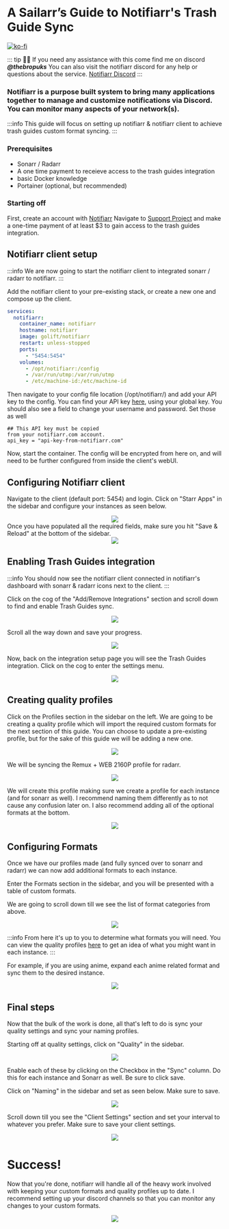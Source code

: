 # A Sailarr’s Guide to Notifiarr's Trash Guide Sync


[![ko-fi](https://ko-fi.com/img/githubbutton_sm.svg)](https://ko-fi.com/davyjonesmedia/tip)

::: tip
👋🏼 If you need any assistance with this come find me on discord ***@thebropuks***
You can also visit the notifiarr discord for any help or questions about the service. [Notifiarr Discord](https://discord.gg/nXuuUDMtGg)
:::


### Notifiarr is a purpose built system to bring many applications together to manage and customize notifications via Discord. You can monitor many aspects of your network(s).
:::info
This guide will focus on setting up notifiarr & notifiarr client to achieve trash guides custom format syncing.
:::

### Prerequisites

- Sonarr / Radarr
- A one time payment to receieve access to the trash guides integration
- basic Docker knowledge
- Portainer (optional, but recommended)

### Starting off
    
First, create an account with [Notifiarr](https://notifiarr.com/)
Navigate to [Support Project](https://notifiarr.com/sponsor.php) and make a one-time payment of at least $3 to gain access to the trash guides integration. 
 


## Notifiarr client setup
:::info
We are now going to start the notifiarr client to integrated sonarr / radarr to notifiarr.
:::

Add the notifiarr client to your pre-existing stack, or create a new one and compose up the client.

```yaml
services:
  notifiarr:
    container_name: notifiarr
    hostname: notifiarr
    image: golift/notifiarr
    restart: unless-stopped
    ports:
      - "5454:5454"
    volumes:
      - /opt/notifiarr:/config
      - /var/run/utmp:/var/run/utmp
      - /etc/machine-id:/etc/machine-id
```

Then navigate to your config file location (/opt/notifiarr/) and add your API key to the config.
You can find your API key [here](https://notifiarr.com/user.php?page=profile), using your global key.
You should also see a field to change your username and password. Set those as well

```
## This API key must be copied
from your notifiarr.com account.
api_key = "api-key-from-notifiarr.com"
```


Now, start the container. The config will be encrypted from here on, and will need to be further configured from inside the client's webUI.


## Configuring Notifiarr client
Navigate to the client (default port: 5454) and login.
Click on "Starr Apps" in the sidebar and configure your instances as seen below.
<div align="center">
    <img src="https://cdn.discordapp.com/attachments/1314331222058467359/1327433834312110153/image.png?ex=67830c98&is=6781bb18&hm=d79cd085c7c7210c232a8a1754b2487673cecf5c62b2a140ad8fdc3809e62959&"/>
</div>
Once you have populated all the required fields, make sure you hit "Save & Reload" at the bottom of the sidebar.

<div align="center">
    <img src="https://cdn.discordapp.com/attachments/1314331222058467359/1327434423104438393/image.png?ex=67830d25&is=6781bba5&hm=b3d0139d13f41741e2d4dff761ab00fe22cb795d346f9f53eb40c4a18ace05ae&"/>
</div>

## Enabling Trash Guides integration
:::info
You should now see the notifiarr client connected in notifiarr's dashboard with sonarr & radarr icons next to the client.
:::

Click on the cog of the "Add/Remove Integrations" section and scroll down to find and enable Trash Guides sync.
<div align="center">
    <img src="https://cdn.discordapp.com/attachments/1314331222058467359/1327434813849862256/image.png?ex=67830d82&is=6781bc02&hm=bea77bcd67d85f023417e53df07a5baf8bb291c6446268653b8f5de6442f1af1&"/>
</div>

Scroll all the way down and save your progress.
<div align="center">
    <img src="https://cdn.discordapp.com/attachments/1314331222058467359/1327434983664652402/image.png?ex=67830daa&is=6781bc2a&hm=4873d79e8509b75a5d75fbaf2aade820f680a819b9ce55fd01b5f4e02ffbdb93&"/>
</div>

Now, back on the integration setup page you will see the Trash Guides integration. Click on the cog to enter the settings menu.
<div align="center">
    <img src="https://cdn.discordapp.com/attachments/1314331222058467359/1327435202066382920/image.png?ex=67830dde&is=6781bc5e&hm=5b867f3bd121dff1729a1b4b8e16e132305f7763084cee73dedd2ebad7819bfb&"/>
</div>

## Creating quality profiles

Click on the Profiles section in the sidebar on the left. We are going to be creating a quality profile which will import the required custom formats for the next section of this guide. You can choose to update a pre-existing profile, but for the sake of this guide we will be adding a new one.
<div align="center">
    <img src="https://cdn.discordapp.com/attachments/1314331222058467359/1327440592891809815/image.png?ex=678312e3&is=6781c163&hm=c5eff26b7ff3e05563c365b800a2beaab3751f751fba5f0eae6fd503e0e0e97b&"/>
</div>

We will be syncing the Remux + WEB 2160P profile for radarr. 

<div align="center">
    <img src="https://cdn.discordapp.com/attachments/1314331222058467359/1327440127420792842/image.png?ex=67831275&is=6781c0f5&hm=a6d657890816c21b0ab4cee8512d90116197f60e7ea543436152de165b3eb7ab&"/>
</div>

We will create this profile making sure we create a profile for each instance (and for sonarr as well). I recommend naming them differently as to not cause any confusion later on. I also recommend adding all of the optional formats at the bottom.

<div align="center">
    <img src="https://cdn.discordapp.com/attachments/1314331222058467359/1327441638360092774/image.png?ex=678313dd&is=6781c25d&hm=dc79dd4d632d363d8460a91128fc09849c2832a1e8d18e5f89c0448c489b7ffa&"/>
</div>



## Configuring Formats

Once we have our profiles made (and fully synced over to sonarr and radarr) we can now add additional formats to each instance.

Enter the Formats section in the sidebar, and you will be presented with a table of custom formats. 


We are going to scroll down till we see the list of format categories from above. 
<div align="center">
    <img src="https://cdn.discordapp.com/attachments/1314331222058467359/1327437409180319807/image.png?ex=67830fec&is=6781be6c&hm=7094a7272a052c76d256048459baebfeac43122e0fa8032489fbaf50395ea588&"/>
</div>

:::info
From here it's up to you to determine what formats you will need. You can view the quality profiles [here](https://trash-guides.info/Sonarr/sonarr-setup-quality-profiles/#trash-quality-profiles) to get an idea of what you might want in each instance. 
:::

For example, if you are using anime, expand each anime related format and sync them to the desired instance. 
<div align="center">
    <img src="https://cdn.discordapp.com/attachments/1314331222058467359/1327431307378163803/image.png?ex=67830a3e&is=6781b8be&hm=9bd91af0012f3d38a751d1fb55af3cd8fb6fbdcd2112712aed2823df23ce3332&"/>
</div>



## Final steps

Now that the bulk of the work is done, all that's left to do is sync your quality settings and sync your naming profiles.

Starting off at quality settings, click on "Quality" in the sidebar. 

<div align="center">
    <img src="https://cdn.discordapp.com/attachments/1314331222058467359/1327445836870975559/image.png?ex=678317c6&is=6781c646&hm=9887c6df6faa69beec977210533847f848c8473236e472198d3d54cef22f70be&"/>
</div>

Enable each of these by clicking on the Checkbox in the "Sync" column. Do this for each instance and Sonarr as well. Be sure to click save.

Click on "Naming" in the sidebar and set as seen below. Make sure to save.
<div align="center">
    <img src="https://cdn.discordapp.com/attachments/1314331222058467359/1327446815070490634/image.png?ex=678318af&is=6781c72f&hm=1c0b6f0caf82abd6dbae55eccd38f32ace5a21209522b74f743c59e97afce879&"/>
</div>

Scroll down till you see the "Client Settings" section and set your interval to whatever you prefer. Make sure to save your client settings.
<div align="center">
    <img src="https://cdn.discordapp.com/attachments/1314331222058467359/1327447228356366388/image.png?ex=67831912&is=6781c792&hm=97645a5ad744ee10daf25bdbe4dfc2da02b333284d0676daeb15e565b43b181b&"/>
</div>

# Success!

Now that you're done, notifiarr will handle all of the heavy work involved with keeping your custom formats and quality profiles up to date.
I recommend setting up your discord channels so that you can monitor any changes to your custom formats.
<div align="center">
    <img src="https://cdn.discordapp.com/attachments/1314331222058467359/1327447889596776509/image.png?ex=678319af&is=6781c82f&hm=6e5e4d7f24c83679c742c792e60b9eb84d07b0ca31905742d8b817da22effb86&"/>
</div>
